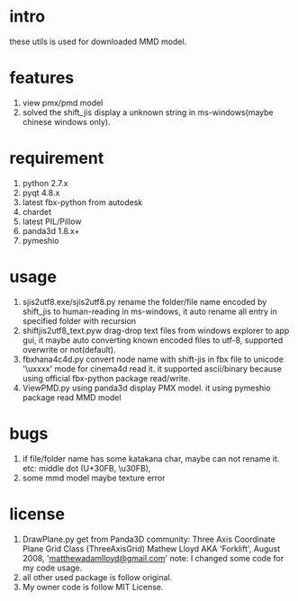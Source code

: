 intro
=====
these utils is used for downloaded MMD model.

features
========
1. view pmx/pmd model
2. solved the shift_jis display a unknown string in ms-windows(maybe chinese windows only).

requirement
===========
1. python 2.7.x
2. pyqt 4.8.x
3. latest fbx-python from autodesk
4. chardet
5. latest PIL/Pillow
6. panda3d 1.8.x+
7. pymeshio

usage
=====
1. sjis2utf8.exe/sjis2utf8.py
  rename the folder/file name encoded by shift_jis to human-reading in ms-windows,
  it auto rename all entry in specified folder with recursion
2. shiftjis2utf8_text.pyw
  drag-drop text files from windows explorer to app gui, it maybe auto converting
  known encoded files to utf-8, supported overwrite or not(default).
3. fbxhana4c4d.py
  convert node name with shift-jis in fbx file to unicode '\uxxxx' mode for cinema4d read it.
  it supported ascii/binary because using official fbx-python package read/write.
4. ViewPMD.py
  using panda3d display PMX model. it using pymeshio package read MMD model

bugs
====
1. if file/folder name has some katakana char, maybe can not rename it.
  etc: middle dot (U+30FB, \u30FB),
2. some mmd model maybe texture error

license
=======
1. DrawPlane.py get from Panda3D community:
  Three Axis Coordinate Plane Grid Class (ThreeAxisGrid)
  Mathew Lloyd AKA 'Forklift', August 2008, 'matthewadamlloyd@gmail.com'
  note: I changed some code for my code usage.
2. all other used package is follow original.
3. My owner code is follow MIT License.

